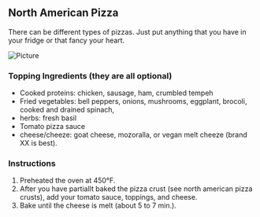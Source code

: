 ## North American Pizza

There can be different types of pizzas. Just put anything that you have in your fridge or that fancy your heart. 

![Picture](../img/Link_to_picture)


### Topping Ingredients (they are all optional)

- Cooked proteins: chicken, sausage, ham, crumbled tempeh
- Fried vegetables: bell peppers, onions, mushrooms, eggplant, brocoli, cooked and drained spinach, 
- herbs: fresh basil
- Tomato pizza sauce
- cheese/cheeze: goat cheese, mozoralla, or vegan melt cheeze (brand XX is best).

### Instructions

1. Preheated the oven at 450°F. 
2. After you have partiallt baked the pizza crust (see north american pizza crusts), add your tomato sauce, toppings, and cheese. 
3. Bake until the cheese is melt (about 5 to 7 min.).

